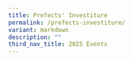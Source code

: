 ```yaml
---
title: Prefects' Investiture
permalink: /prefects-investiture/
variant: markdown
description: ""
third_nav_title: 2025 Events
---
```


